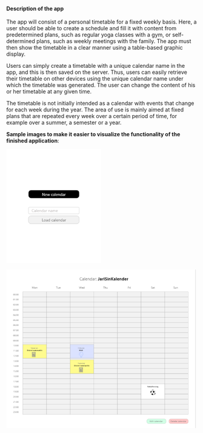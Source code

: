 #### Description of the app

The app will consist of a personal timetable for a fixed weekly basis. Here, a user should be able to create a schedule and fill it with content from predetermined plans, such as regular yoga classes with a gym, or self-determined plans, such as weekly meetings with the family. The app must then show the timetable in a clear manner using a table-based graphic display.

Users can simply create a timetable with a unique calendar name in the app, and this is then saved on the server. Thus, users can easily retrieve their timetable on other devices using the unique calendar name under which the timetable was generated. The user can change the content of his or her timetable at any given time.

The timetable is not initially intended as a calendar with events that change for each week during the year. The area of ​​use is mainly aimed at fixed plans that are repeated every week over a certain period of time, for example over a summer, a semester or a year.


**Sample images to make it easier to visualize the functionality of the finished application**:

[<img src="images/eksempelbildeFerdigApplikasjon_1.png" width="250"/>](images/eksempelbildeFerdigApplikasjon_1.png)

[<img src="images/eksempelbildeFerdigApplikasjon_2.png" width="500"/>](images/eksempelbildeFerdigApplikasjon_2.png)

